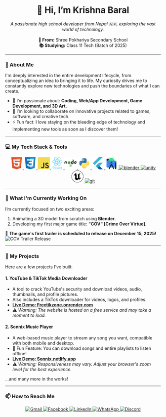 <h1 align="center">
  👋 Hi, I’m Krishna Baral
</h1>

<p align="center">
  <em>A passionate high school developer from Nepal 🇳🇵, exploring the vast world of technology.</em>
  <br/>
  <br/>
  <strong>📍 From:</strong> Shree Pokhariya Secondary School <br/>
  <strong>📚 Studying:</strong> Class 11 Tech (Batch of 2025)
</p>

---

### 🚀 About Me

<p>
  I'm deeply interested in the entire development lifecycle, from conceptualizing an idea to bringing it to life. My curiosity drives me to constantly explore new technologies and push the boundaries of what I can create.
</p>

- 👀 I’m passionate about: **Coding, Web/App Development, Game Development, and 3D Art.**
- 💞️ I’m looking to collaborate on innovative projects related to games, software, and creative tech.
- ⚡ Fun fact: I love staying on the bleeding edge of technology and implementing new tools as soon as I discover them!

---

### 💻 My Tech Stack & Tools

<p align="center">
  <a href="https://developer.mozilla.org/en-US/docs/Web/HTML" target="_blank" rel="noreferrer">
    <img src="https://raw.githubusercontent.com/devicons/devicon/master/icons/html5/html5-original.svg" alt="html5" width="40" height="40"/>
  </a>
  <a href="https://developer.mozilla.org/en-US/docs/Web/CSS" target="_blank" rel="noreferrer">
    <img src="https://raw.githubusercontent.com/devicons/devicon/master/icons/css3/css3-original.svg" alt="css3" width="40" height="40"/>
  </a>
  <a href="https://developer.mozilla.org/en-US/docs/Web/JavaScript" target="_blank" rel="noreferrer">
    <img src="https://raw.githubusercontent.com/devicons/devicon/master/icons/javascript/javascript-original.svg" alt="javascript" width="40" height="40"/>
  </a>
  <a href="https://reactjs.org/" target="_blank" rel="noreferrer">
    <img src="https://raw.githubusercontent.com/devicons/devicon/master/icons/react/react-original-wordmark.svg" alt="react" width="40" height="40"/>
  </a>
   <a href="https://nodejs.org" target="_blank" rel="noreferrer">
    <img src="https://raw.githubusercontent.com/devicons/devicon/master/icons/nodejs/nodejs-original-wordmark.svg" alt="nodejs" width="40" height="40"/>
  </a>
  <a href="https://www.python.org" target="_blank" rel="noreferrer">
    <img src="https://raw.githubusercontent.com/devicons/devicon/master/icons/python/python-original.svg" alt="python" width="40" height="40"/>
  </a>
  <a href="https://flutter.dev" target="_blank" rel="noreferrer">
    <img src="https://raw.githubusercontent.com/devicons/devicon/master/icons/flutter/flutter-original.svg" alt="flutter" width="40" height="40"/>
  </a>
  <a href="https://developer.android.com/studio" target="_blank" rel="noreferrer">
    <img src="https://raw.githubusercontent.com/devicons/devicon/master/icons/androidstudio/androidstudio-original.svg" alt="android-studio" width="40" height="40"/>
  </a>
  <a href="https://www.blender.org/" target="_blank" rel="noreferrer">
    <img src="https://download.blender.org/branding/community/blender_community_badge_white.svg" alt="blender" width="40" height="40"/>
  </a>
  <a href="https://unity.com/" target="_blank" rel="noreferrer">
    <img src="https://www.vectorlogo.zone/logos/unity3d/unity3d-icon.svg" alt="unity" width="40" height="40"/>
  </a>
  <a href="https://www.unrealengine.com/" target="_blank" rel="noreferrer">
    <img src="https://raw.githubusercontent.com/devicons/devicon/master/icons/unrealengine/unrealengine-original.svg" alt="unrealengine" width="40" height="40"/>
  </a>
  <a href="https://git-scm.com/" target="_blank" rel="noreferrer">
    <img src="https://www.vectorlogo.zone/logos/git-scm/git-scm-icon.svg" alt="git" width="40" height="40"/>
  </a>
</p>

---

### 🌱 What I'm Currently Working On

I’m currently focused on two exciting areas:
1.  Animating a 3D model from scratch using **Blender**.
2.  Developing my first major game title: **"COV" [Crime Over Virtue]**.

📢 **The game's first trailer is scheduled to release on December 15, 2025!**
<br>
![COV Trailer Release](https://img.shields.io/badge/Release_Date-December_15,_2025-blueviolet?style=for-the-badge)

---

### 📂 My Projects

Here are a few projects I've built:

#### 1. YouTube & TikTok Media Downloader
-   A tool to crack YouTube's security and download videos, audio, thumbnails, and profile pictures.
-   Also includes a TikTok downloader for videos, logos, and profiles.
-   **[Live Demo: Freetikzone.onrender.com](https://freetikzone.onrender.com/)**
-   ⚠️ *Warning: The website is hosted on a free service and may take a moment to load.*

#### 2. Sonnix Music Player
-   A web-based music player to stream any song you want, compatible with both mobile and desktop.
-   🤯 Fun Feature: You can download songs and entire playlists to listen offline!
-   **[Live Demo: Sonnix.netlify.app](https://sonnix.netlify.app/)**
-   ⚠️ *Warning: Responsiveness may vary. Adjust your browser's zoom level for the best experience.*

...and many more in the works!

---

### 📫 How to Reach Me

<p align="center">
  <a href="mailto:dkrishna1029@gmail.com">
    <img src="https://img.shields.io/badge/Gmail-D14836?style=for-the-badge&logo=gmail&logoColor=white" alt="Gmail"/>
  </a>
  <a href="https://www.facebook.com/amrit.baral.902">
    <img src="https://img.shields.io/badge/Facebook-1877F2?style=for-the-badge&logo=facebook&logoColor=white" alt="Facebook"/>
  </a>
  <a href="https://www.linkedin.com/in/amrit-baral-1084a6383/">
    <img src="https://img.shields.io/badge/LinkedIn-0077B5?style=for-the-badge&logo=linkedin&logoColor=white" alt="LinkedIn"/>
  </a>
  <a href="https://wa.me/9779842083857">
    <img src="https://img.shields.io/badge/WhatsApp-25D366?style=for-the-badge&logo=whatsapp&logoColor=white" alt="WhatsApp"/>
  </a>
  <a href="https://discord.com/users/1346850906531958862">
    <img src="https://img.shields.io/badge/Discord-7289DA?style=for-the-badge&logo=discord&logoColor=white" alt="Discord"/>
  </a>
</p>
